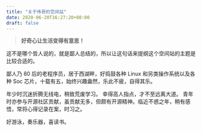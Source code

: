 ```yaml
---
title: "关于伟哥的空间站"
date: 2020-06-20T16:27:20+08:00
draft: false
---
```


> **好奇心让生活变得有意思！** 

这不是哪个哲人说的，就是鄙人总结的，所以让这句话来提纲这个空间站的主题是比较合适的。

鄙人乃 80 后的老程序员，居于西湖畔，好捣鼓各种 Linux 和另类操作系统以及各种 Soc 芯片，十载有五，始终兴趣盎然，乐此不疲，自得其乐。

年少时沉迷折腾无线电，稍致荒废学习。 幸得高人指点，才不至远离大道。 青年时亦参与开源社区贡献，虽贡献无多，但颇有开源精神。临近不惑之年，稍有感悟，常将心得记录在案，时习之。

好游泳，奏乐器，喜读书。 